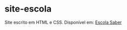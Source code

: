 # site-escola
Site escrito em HTML e CSS. Disponível em: <a href=escolasaber.surge.sh>Escola Saber</a>
